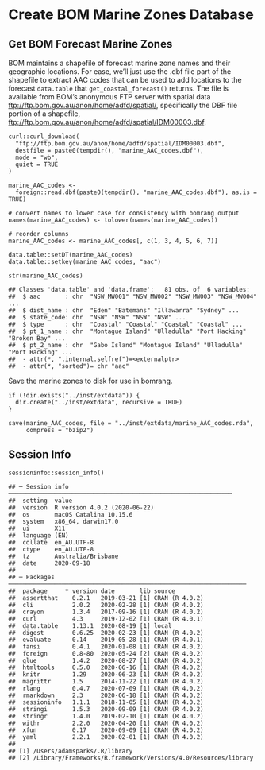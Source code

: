 Create BOM Marine Zones Database
================

Get BOM Forecast Marine Zones
-----------------------------

BOM maintains a shapefile of forecast marine zone names and their
geographic locations. For ease, we’ll just use the .dbf file part of the
shapefile to extract AAC codes that can be used to add locations to the
forecast `data.table` that `get_coastal_forecast()` returns. The file is
available from BOM’s anonymous FTP server with spatial data
<a href="ftp://ftp.bom.gov.au/anon/home/adfd/spatial/" class="uri">ftp://ftp.bom.gov.au/anon/home/adfd/spatial/</a>,
specifically the DBF file portion of a shapefile,
<a href="ftp://ftp.bom.gov.au/anon/home/adfd/spatial/IDM00003.dbf" class="uri">ftp://ftp.bom.gov.au/anon/home/adfd/spatial/IDM00003.dbf</a>.

    curl::curl_download(
      "ftp://ftp.bom.gov.au/anon/home/adfd/spatial/IDM00003.dbf",
      destfile = paste0(tempdir(), "marine_AAC_codes.dbf"),
      mode = "wb",
      quiet = TRUE
    )

    marine_AAC_codes <-
      foreign::read.dbf(paste0(tempdir(), "marine_AAC_codes.dbf"), as.is = TRUE)

    # convert names to lower case for consistency with bomrang output
    names(marine_AAC_codes) <- tolower(names(marine_AAC_codes))

    # reorder columns
    marine_AAC_codes <- marine_AAC_codes[, c(1, 3, 4, 5, 6, 7)]

    data.table::setDT(marine_AAC_codes)
    data.table::setkey(marine_AAC_codes, "aac")

    str(marine_AAC_codes)

    ## Classes 'data.table' and 'data.frame':   81 obs. of  6 variables:
    ##  $ aac       : chr  "NSW_MW001" "NSW_MW002" "NSW_MW003" "NSW_MW004" ...
    ##  $ dist_name : chr  "Eden" "Batemans" "Illawarra" "Sydney" ...
    ##  $ state_code: chr  "NSW" "NSW" "NSW" "NSW" ...
    ##  $ type      : chr  "Coastal" "Coastal" "Coastal" "Coastal" ...
    ##  $ pt_1_name : chr  "Montague Island" "Ulladulla" "Port Hacking" "Broken Bay" ...
    ##  $ pt_2_name : chr  "Gabo Island" "Montague Island" "Ulladulla" "Port Hacking" ...
    ##  - attr(*, ".internal.selfref")=<externalptr> 
    ##  - attr(*, "sorted")= chr "aac"

Save the marine zones to disk for use in bomrang.

    if (!dir.exists("../inst/extdata")) {
      dir.create("../inst/extdata", recursive = TRUE)
    }

    save(marine_AAC_codes, file = "../inst/extdata/marine_AAC_codes.rda",
         compress = "bzip2")

Session Info
------------

    sessioninfo::session_info()

    ## ─ Session info ───────────────────────────────────────────────────────────────
    ##  setting  value                       
    ##  version  R version 4.0.2 (2020-06-22)
    ##  os       macOS Catalina 10.15.6      
    ##  system   x86_64, darwin17.0          
    ##  ui       X11                         
    ##  language (EN)                        
    ##  collate  en_AU.UTF-8                 
    ##  ctype    en_AU.UTF-8                 
    ##  tz       Australia/Brisbane          
    ##  date     2020-09-18                  
    ## 
    ## ─ Packages ───────────────────────────────────────────────────────────────────
    ##  package     * version date       lib source        
    ##  assertthat    0.2.1   2019-03-21 [1] CRAN (R 4.0.2)
    ##  cli           2.0.2   2020-02-28 [1] CRAN (R 4.0.2)
    ##  crayon        1.3.4   2017-09-16 [1] CRAN (R 4.0.2)
    ##  curl          4.3     2019-12-02 [1] CRAN (R 4.0.1)
    ##  data.table    1.13.1  2020-08-19 [1] local         
    ##  digest        0.6.25  2020-02-23 [1] CRAN (R 4.0.2)
    ##  evaluate      0.14    2019-05-28 [1] CRAN (R 4.0.1)
    ##  fansi         0.4.1   2020-01-08 [1] CRAN (R 4.0.2)
    ##  foreign       0.8-80  2020-05-24 [2] CRAN (R 4.0.2)
    ##  glue          1.4.2   2020-08-27 [1] CRAN (R 4.0.2)
    ##  htmltools     0.5.0   2020-06-16 [1] CRAN (R 4.0.2)
    ##  knitr         1.29    2020-06-23 [1] CRAN (R 4.0.2)
    ##  magrittr      1.5     2014-11-22 [1] CRAN (R 4.0.2)
    ##  rlang         0.4.7   2020-07-09 [1] CRAN (R 4.0.2)
    ##  rmarkdown     2.3     2020-06-18 [1] CRAN (R 4.0.2)
    ##  sessioninfo   1.1.1   2018-11-05 [1] CRAN (R 4.0.2)
    ##  stringi       1.5.3   2020-09-09 [1] CRAN (R 4.0.2)
    ##  stringr       1.4.0   2019-02-10 [1] CRAN (R 4.0.2)
    ##  withr         2.2.0   2020-04-20 [1] CRAN (R 4.0.2)
    ##  xfun          0.17    2020-09-09 [1] CRAN (R 4.0.2)
    ##  yaml          2.2.1   2020-02-01 [1] CRAN (R 4.0.2)
    ## 
    ## [1] /Users/adamsparks/.R/library
    ## [2] /Library/Frameworks/R.framework/Versions/4.0/Resources/library
